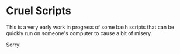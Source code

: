 # Cruel Scripts
This is a very early work in progress of some bash scripts that can be quickly run on someone's computer to cause a bit of misery.

Sorry!
